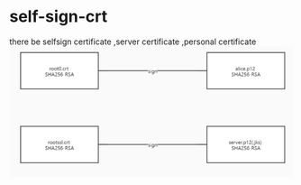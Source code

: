 # self-sign-crt
there be selfsign certificate ,server certificate ,personal certificate <br>
![relationship](relationship.png)
